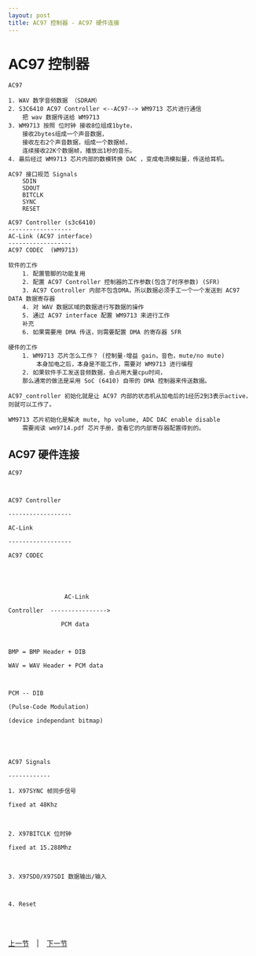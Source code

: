 ```yaml
---
layout: post
title: AC97 控制器 - AC97 硬件连接
---
```


# AC97 控制器 #
                                                                  	
	AC97
	
	1. WAV 数字音频数据 （SDRAM）
	2. S3C6410 AC97 Controller <--AC97--> WM9713 芯片进行通信
		把 wav 数据传送给 WM9713
	3. WM9713 按照 位时钟 接收8位组成1byte，
		接收2bytes组成一个声音数据，
		接收左右2个声音数据，组成一个数据帧，
		连续接收22K个数据帧，播放出1秒的音乐。
	4. 最后经过 WM9713 芯片内部的数模转换 DAC ，变成电流模拟量，传送给耳机。
		
	AC97 接口规范 Signals
		SDIN
		SDOUT
		BITCLK
		SYNC
		RESET
		
	AC97 Controller (s3c6410)
	------------------
	AC-Link (AC97 interface)
	------------------
	AC97 CODEC	(WM9713)
		
	软件的工作
		1. 配置管脚的功能复用
		2. 配置 AC97 Controller 控制器的工作参数(包含了时序参数) (SFR)
		3. AC97 Controller 内部不包含DMA，所以数据必须手工一个一个发送到 AC97 DATA 数据寄存器
		4. 对 WAV 数据区域的数据进行写数据的操作
		5. 通过 AC97 interface 配置 WM9713 来进行工作
		补充
		6. 如果需要用 DMA 传送，则需要配置 DMA 的寄存器 SFR
		
	硬件的工作
		1. WM9713 芯片怎么工作？ (控制量-增益 gain，音色，mute/no mute)
			本身加电之后，本身是不能工作，需要对 WM9713 进行编程
		2. 如果软件手工发送音频数据，会占用大量cpu时间，
		那么通常的做法是采用 SoC (6410) 自带的 DMA 控制器来传送数据。
			
	AC97_controller 初始化就是让 AC97 内部的状态机从加电后的1经历2到3表示active，则就可以工作了。
	
	WM9713 芯片初始化是解决 mute, hp volume, ADC DAC enable disable 
		需要阅读 wm9714.pdf 芯片手册，查看它的内部寄存器配置得到的。
		
	
		


## AC97 硬件连接
	AC97
	
	
	
	AC97 Controller
	
	------------------
	
	AC-Link
	
	------------------
	
	AC97 CODEC
	
	
	
	
	
	                AC-Link
	
	Controller  ---------------->
	
	               PCM data
	
	
	
	BMP = BMP Header + DIB
	
	WAV = WAV Header + PCM data
	
	
	
	PCM -- DIB 
	
	(Pulse-Code Modulation)
	
	(device independant bitmap)
	
	
	
	
	
	AC97 Signals
	
	------------
	
	1. X97SYNC 帧同步信号
	
	fixed at 48Khz
	
	
	
	2. X97BITCLK 位时钟
	
	fixed at 15.288Mhz
	
	
	
	3. X97SDO/X97SDI 数据输出/输入
	
	
	
	4. Reset


<br> <br> 
<div> <a href="chp14-6.html">上一节</a> &nbsp;&nbsp; | &nbsp;&nbsp; <a href="chp15-2.html">下一节</a> </div> <br> <br>
